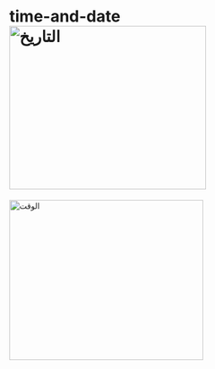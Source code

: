 # time-and-date<img width="351" height="292" alt="التاريخ" src="https://github.com/user-attachments/assets/790c5520-59e4-4919-80cc-ee600c16f9dc" />

<img width="346" height="286" alt="الوقت" src="https://github.com/user-attachments/assets/82f38655-8b55-46b6-a8e7-4a212696591f" />

